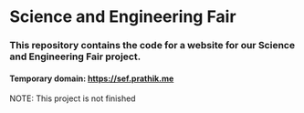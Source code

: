 # Science and Engineering Fair
### This repository contains the code for a website for our Science and Engineering Fair project.
#### Temporary domain: https://sef.prathik.me

NOTE: This project is not finished

